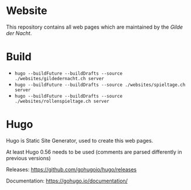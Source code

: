 
# Website

This repository contains all web pages which are maintained by the *Gilde der Nacht*.

# Build

- `hugo --buildFuture --buildDrafts --source ./websites/gildedernacht.ch server`
- `hugo --buildFuture --buildDrafts --source ./websites/spieltage.ch server`
- `hugo --buildFuture --buildDrafts --source ./websites/rollenspieltage.ch server`

# Hugo

Hugo is Static Site Generator, used to create this web pages.

At least Hugo 0.56 needs to be used (comments are parsed differently in previous versions)

Releases: https://github.com/gohugoio/hugo/releases

Documentation: https://gohugo.io/documentation/
